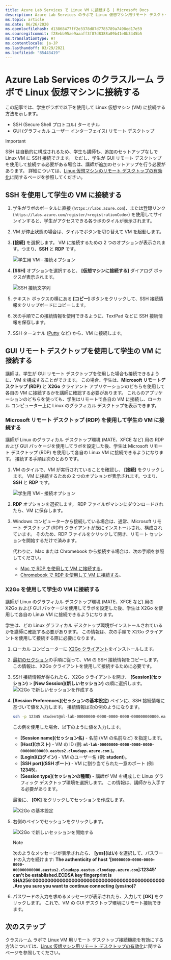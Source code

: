 ```yaml
---
title: Azure Lab Services で Linux VM に接続する | Microsoft Docs
description: Azure Lab Services のラボで Linux 仮想マシン用リモート デスクトップを使用する方法について学習します。
ms.topic: article
ms.date: 06/26/2020
ms.openlocfilehash: d13868477ff2e3378d87d7785789a7498ed17e59
ms.sourcegitcommit: f28ebb95ae9aaaff3f87d8388a09b41e0b3445b5
ms.translationtype: HT
ms.contentlocale: ja-JP
ms.lasthandoff: 03/29/2021
ms.locfileid: "85443419"
---
```

# <a name="connect-to-linux-virtual-machines-in-a-classroom-lab-of-azure-lab-services"></a>Azure Lab Services のクラスルーム ラボで Linux 仮想マシンに接続する
この記事では、学生がラボで以下を使用して Linux 仮想マシン (VM) に接続する方法を示します。
- SSH (Secure Shell プロトコル) ターミナル
- GUI (グラフィカル ユーザー インターフェイス) リモート デスクトップ

> [!IMPORTANT] 
> SSH は自動的に構成されるため、学生も講師も、追加のセットアップなしで Linux VM に SSH 接続できます。 ただし、学生が GUI リモート デスクトップを使用して接続する必要がある場合は、講師が追加のセットアップを行う必要があります。  詳細については、[Linux 仮想マシンのリモート デスクトップの有効化](how-to-enable-remote-desktop-linux.md)に関するページを参照してください。

## <a name="connect-to-the-student-vm-using-ssh"></a>SSH を使用して学生の VM に接続する

1. 学生がラボのポータルに直接 (`https://labs.azure.com`)、または登録リンク (`https://labs.azure.com/register/<registrationCode>`) を使用してサインインすると、学生がアクセスできる各ラボのタイルが表示されます。 
   
1. VM が停止状態の場合は、タイルでボタンを切り替えて VM を起動します。 

2. **[接続]** を選択します。 VM に接続するための 2 つのオプションが表示されます。つまり、**SSH** と **RDP** です。

    ![学生用 VM - 接続オプション](./media/how-to-enable-remote-desktop-linux/student-vm-connect-options.png)

3. **[SSH]** オプションを選択すると、 **[仮想マシンに接続する]** ダイアログ ボックスが表示されます。  

    ![SSH 接続文字列](./media/how-to-enable-remote-desktop-linux/ssh-connection-string.png)

4. テキスト ボックスの横にある **[コピー]** ボタンをクリックして、SSH 接続情報をクリップボードにコピーします。 

5. 次の手順でこの接続情報を使用できるように、TextPad などに SSH 接続情報を保存します。

6. SSH ターミナル ([Putty](https://www.putty.org/) など) から、VM に接続します。

## <a name="connect-to-the-student-vm-using-gui-remote-desktop"></a>GUI リモート デスクトップを使用して学生の VM に接続する
講師は、学生が GUI リモート デスクトップを使用した場合も接続できるように、VM を構成することができます。  この場合、学生は、**Microsoft リモートデスクトップ (RDP)** と **X2Go** クライアント アプリケーションのどちらを使用して各自の VM に接続するかを講師に確認する必要があります。  これらのアプリケーションのどちらを使っても、学生はリモートで各自の VM に接続し、ローカル コンピューター上に Linux のグラフィカル デスクトップを表示できます。

### <a name="connect-to-the-student-vm-using-microsoft-remote-desktop-rdp"></a>Microsoft リモート デスクトップ (RDP) を使用して学生の VM に接続する
講師が Linux のグラフィカル デスクトップ環境 (MATE、XFCE など) 用の RDP および GUI パッケージを使用してラボを設定した後、学生は Microsoft リモート デスクトップ (RDP) を使用して各自の Linux VM に接続できるようになります。 接続する手順は次のとおりです。 

1. VM のタイルで、VM が実行されていることを確認し、 **[接続]** をクリックします。 VM に接続するための 2 つのオプションが表示されます。つまり、**SSH** と **RDP** です。

    ![学生用 VM - 接続オプション](./media/how-to-enable-remote-desktop-linux/student-vm-connect-options.png)
2. **RDP** オプションを選択します。  RDP ファイルがマシンにダウンロードされたら、VM に保存します。

3. Windows コンピューターから接続している場合は、通常、Microsoft リモート デスクトップ (RDP) クライアントが既にインストールされ、構成されています。  そのため、RDP ファイルをクリックして開き、リモート セッションを開始するだけで済みます。

    代わりに、Mac または Chromebook から接続する場合は、次の手順を参照してください。
   - [Mac で RDP を使用して VM に接続する](connect-virtual-machine-mac-remote-desktop.md)。
   - [Chromebook で RDP を使用して VM に接続する](connect-virtual-machine-chromebook-remote-desktop.md)。  

### <a name="connect-to-the-student-vm-using-x2go"></a>X2Go を使用して学生の VM に接続する
講師が Linux のグラフィカル デスクトップ環境 (MATE、XFCE など) 用の X2Go および GUI パッケージを使用してラボを設定した後、学生は X2Go を使用して各自の Linux VM に接続できるようになります。

学生は、どの Linux グラフィカル デスクトップ環境がインストールされているかを講師に確認する必要があります。  この情報は、次の手順で X2Go クライアントを使用して接続する際に必要になります。

1. ローカル コンピューターに [X2Go クライアント](https://wiki.x2go.org/doku.php/doc:installation:x2goclient)をインストールします。

1. [最初のセクション](how-to-use-remote-desktop-linux-student.md#connect-to-the-student-vm-using-ssh)の手順に従って、VM の SSH 接続情報をコピーします。  この情報は、X2Go クライアントを使用して接続するために必要です。

1. SSH 接続情報が得られたら、X2Go クライアントを開き、 **[Session]\(セッション\)**  >  **[New Session]\(新しいセッション\)** の順に選択します。
   ![X2Go で新しいセッションを作成する](./media/how-to-use-classroom-lab/x2go-new-session.png)

1. **[Session Preferences]\(セッションの基本設定\)** ペインに、SSH 接続情報に基づいて値を入力します。  接続情報は次の例のようになります。

    ```bash
    ssh -p 12345 student@ml-lab-00000000-0000-0000-0000-000000000000.eastus2.cloudapp.azure.com
    ```

    この例を使用した場合、以下のように値を入力します。

   - **[Session name]\(セッション名\)** - 名前 (VM の名前など) を指定します。
   - **[Host]\(ホスト\)** - VM の ID (例: **`ml-lab-00000000-0000-0000-0000-000000000000.eastus2.cloudapp.azure.com`** )。
   - **[Login]\(ログイン\)** - VM のユーザー名 (例: **student**)。
   - **[SSH port]\(SSH ポート\)** - VM に割り当てられた一意のポート (例: **12345**)。
   - **[Session type]\(セッションの種類\)** - 講師が VM を構成した Linux グラフィック デスクトップ環境を選択します。  この情報は、講師から入手する必要があります。

    最後に、 **[OK]** をクリックしてセッションを作成します。

    ![X2Go の基本設定](./media/how-to-use-classroom-lab/x2go-session-preferences.png)

1.  右側のペインでセッションをクリックします。

    ![X2Go で新しいセッションを開始する](./media/how-to-use-classroom-lab/x2go-start-session.png)

    > [!NOTE] 
    > 次のようなメッセージが表示されたら、 **[yes]\(はい\)** を選択して、パスワードの入力を続けます: **The authenticity of host '[`00000000-0000-0000-0000-000000000000.eastus2.cloudapp.eastus.cloudapp.azure.com`]:12345' can't be established.ECDSA key fingerprint is SHA256:00000000000000000000000000000000000000000000.Are you sure you want to continue connecting (yes/no)?**

2. パスワードの入力を求めるメッセージが表示されたら、入力して **[OK]** をクリックします。  これで、VM の GUI デスクトップ環境にリモート接続できます。

## <a name="next-steps"></a>次のステップ
クラスルーム ラボで Linux VM 用リモート デスクトップ接続機能を有効にする方法については、[Linux 仮想マシン用リモート デスクトップの有効化](how-to-enable-remote-desktop-linux.md)に関するページを参照してください。 

